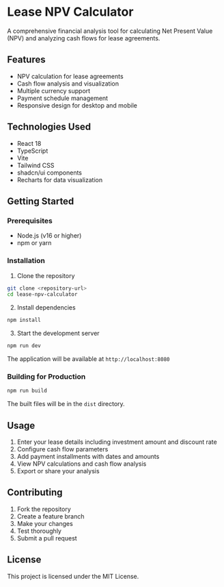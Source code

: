 
# Lease NPV Calculator

A comprehensive financial analysis tool for calculating Net Present Value (NPV) and analyzing cash flows for lease agreements.

## Features

- NPV calculation for lease agreements
- Cash flow analysis and visualization
- Multiple currency support
- Payment schedule management
- Responsive design for desktop and mobile

## Technologies Used

- React 18
- TypeScript
- Vite
- Tailwind CSS
- shadcn/ui components
- Recharts for data visualization

## Getting Started

### Prerequisites

- Node.js (v16 or higher)
- npm or yarn

### Installation

1. Clone the repository
```bash
git clone <repository-url>
cd lease-npv-calculator
```

2. Install dependencies
```bash
npm install
```

3. Start the development server
```bash
npm run dev
```

The application will be available at `http://localhost:8080`

### Building for Production

```bash
npm run build
```

The built files will be in the `dist` directory.

## Usage

1. Enter your lease details including investment amount and discount rate
2. Configure cash flow parameters
3. Add payment installments with dates and amounts
4. View NPV calculations and cash flow analysis
5. Export or share your analysis

## Contributing

1. Fork the repository
2. Create a feature branch
3. Make your changes
4. Test thoroughly
5. Submit a pull request

## License

This project is licensed under the MIT License.
